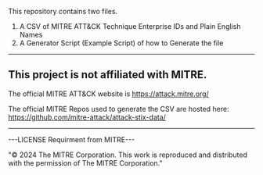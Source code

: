 This repository contains two files. 

1. A CSV of MITRE ATT&CK Technique Enterprise IDs and Plain English Names
2. A Generator Script (Example Script) of how to Generate the file

-----------------------------------------
This project is not affiliated with MITRE. 
-
The official MITRE ATT&CK website is https://attack.mitre.org/ 

The official MITRE Repos used to generate the CSV are hosted here:  https://github.com/mitre-attack/attack-stix-data/  

--------------------------------------


---LICENSE Requirment from MITRE---


"© 2024 The MITRE Corporation. This work is reproduced and distributed with the permission of The MITRE Corporation."
